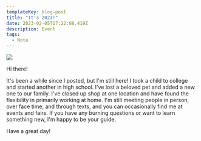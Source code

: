 ```yaml
---
templateKey: blog-post
title: "It's 2023!"
date: 2023-02-05T17:22:08.419Z
description: Event
tags:
  - Note
---
```





![](/img/img_2070.jpg)

Hi there!

It's been a while since I posted, but I'm still here! I took a child to college and started another in high school. I've lost a beloved pet and added a new one to our family. I've closed up shop at one location and have found the flexibility in primarily working at home. I'm still meeting people in person, over face time, and through texts, and you can occasionally find me at events and fairs. If you have any burning questions or want to learn something new, I'm happy to be your guide. 

Have a great day!